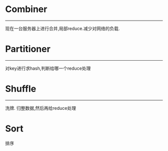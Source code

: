 # Combiner
---
现在一台服务器上进行合并,局部reduce.减少对网络的负载.

# Partitioner
---
对key进行求hash,判断给哪一个reduce处理

# Shuffle
---
洗牌. 归整数据,然后再给reduce处理

# Sort
排序
